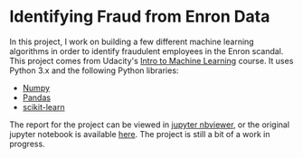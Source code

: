 # Identifying Fraud from Enron Data

In this project, I work on building a few different machine learning algorithms in order to identify fraudulent employees in the Enron scandal.  This project comes from Udacity's [Intro to Machine Learning](https://www.udacity.com/course/intro-to-machine-learning--ud120) course.  It uses Python 3.x and the following Python libraries:

- [Numpy](http://www.numpy.org/)
- [Pandas](https://pandas.pydata.org/)
- [scikit-learn](http://scikit-learn.org/stable/)


The report for the project can be viewed in [jupyter nbviewer](https://nbviewer.jupyter.org/github/marty-vanhoof/Identifying_Fraud_from_Enron_Data/blob/master/enron_report.ipynb), or the original jupyter notebook is available [here](enron_report.ipynb).  The project is still a bit of a work in progress.